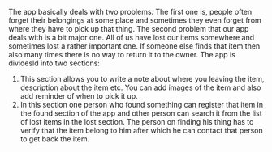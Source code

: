 The app basically deals with two problems. The first one is, people often forget their belongings at some place and sometimes they even forget from where they have to pick up that thing. The second problem that our app deals with is a bit major one. All of us have lost our items somewhere and sometimes lost a rather important one. If someone else finds that item then also many times there is no way to return it to the owner.
The app is dividesld into two sections:
1. This section allows you to write a note about where you leaving the item, description about the item etc. You can add images of the item and also add reminder of when to pick it up.
2. In this section one person who found something can register that item in the found section of the app and other person can search it from the list of lost items in the lost section. The person on finding his thing has to verify that the item belong to him after which he can contact that person to get back the item.
